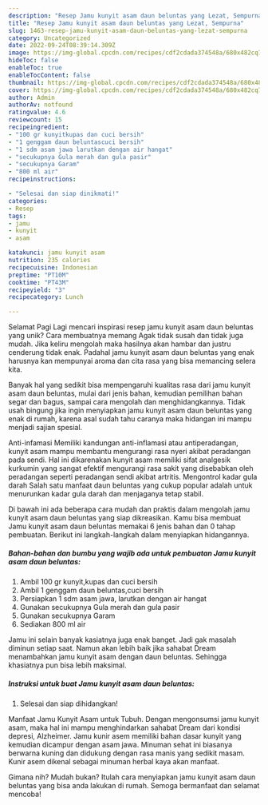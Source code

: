 ```yaml
---
description: "Resep Jamu kunyit asam daun beluntas yang Lezat, Sempurna"
title: "Resep Jamu kunyit asam daun beluntas yang Lezat, Sempurna"
slug: 1463-resep-jamu-kunyit-asam-daun-beluntas-yang-lezat-sempurna
category: Uncategorized
date: 2022-09-24T08:39:14.309Z
image: https://img-global.cpcdn.com/recipes/cdf2cdada374548a/680x482cq70/jamu-kunyit-asam-daun-beluntas-foto-resep-utama.jpg
hideToc: false
enableToc: true
enableTocContent: false
thumbnail: https://img-global.cpcdn.com/recipes/cdf2cdada374548a/680x482cq70/jamu-kunyit-asam-daun-beluntas-foto-resep-utama.jpg
cover: https://img-global.cpcdn.com/recipes/cdf2cdada374548a/680x482cq70/jamu-kunyit-asam-daun-beluntas-foto-resep-utama.jpg
author: Admin
authorAv: notfound
ratingvalue: 4.6
reviewcount: 15
recipeingredient:
- "100 gr kunyitkupas dan cuci bersih"
- "1 genggam daun beluntascuci bersih"
- "1 sdm asam jawa larutkan dengan air hangat"
- "secukupnya Gula merah dan gula pasir"
- "secukupnya Garam"
- "800 ml air"
recipeinstructions:

- "Selesai dan siap dinikmati!"
categories:
- Resep
tags:
- jamu
- kunyit
- asam

katakunci: jamu kunyit asam 
nutrition: 235 calories
recipecuisine: Indonesian
preptime: "PT10M"
cooktime: "PT43M"
recipeyield: "3"
recipecategory: Lunch

---
```



Selamat Pagi Lagi mencari inspirasi resep jamu kunyit asam daun beluntas yang unik? Cara membuatnya memang Agak tidak susah dan tidak juga mudah. Jika keliru mengolah maka hasilnya akan hambar dan justru cenderung tidak enak. Padahal jamu kunyit asam daun beluntas yang enak harusnya kan mempunyai aroma dan cita rasa yang bisa memancing selera kita.


Banyak hal yang sedikit bisa mempengaruhi kualitas rasa dari jamu kunyit asam daun beluntas, mulai dari jenis bahan, kemudian pemilihan bahan segar dan bagus, sampai cara mengolah dan menghidangkannya. Tidak usah bingung jika ingin menyiapkan jamu kunyit asam daun beluntas yang enak di rumah, karena asal sudah tahu caranya maka hidangan ini mampu menjadi sajian spesial.

Anti-infamasi Memiliki kandungan anti-inflamasi atau antiperadangan, kunyit asam mampu membantu mengurangi rasa nyeri akibat peradangan pada sendi. Hal ini dikarenakan kunyit asam memiliki sifat analgesik kurkumin yang sangat efektif mengurangi rasa sakit yang disebabkan oleh peradangan seperti peradangan sendi akibat artritis. Mengontrol kadar gula darah Salah satu manfaat daun beluntas yang cukup popular adalah untuk menurunkan kadar gula darah dan menjaganya tetap stabil.


Di bawah ini ada beberapa cara mudah dan praktis dalam mengolah jamu kunyit asam daun beluntas yang siap dikreasikan. Kamu bisa membuat Jamu kunyit asam daun beluntas memakai 6 jenis bahan dan 0 tahap pembuatan. Berikut ini langkah-langkah dalam menyiapkan hidangannya.

<!--inarticleads1-->

##### Bahan-bahan dan bumbu yang wajib ada untuk pembuatan Jamu kunyit asam daun beluntas:

1. Ambil 100 gr kunyit,kupas dan cuci bersih
1. Ambil 1 genggam daun beluntas,cuci bersih
1. Persiapkan 1 sdm asam jawa, larutkan dengan air hangat
1. Gunakan secukupnya Gula merah dan gula pasir
1. Gunakan secukupnya Garam
1. Sediakan 800 ml air


Jamu ini selain banyak kasiatnya juga enak banget. Jadi gak masalah diminun setiap saat. Namun akan lebih baik jika sahabat Dream menambahkan jamu kunyit asam dengan daun beluntas. Sehingga khasiatnya pun bisa lebih maksimal. 

<!--inarticleads2-->

##### Instruksi untuk buat Jamu kunyit asam daun beluntas:


1. Selesai dan siap dihidangkan!

Manfaat Jamu Kunyit Asam untuk Tubuh. Dengan mengonsumsi jamu kunyit asam, maka hal ini mampu menghindarkan sahabat Dream dari kondisi depresi, Alzheimer. Jamu kunir asem memiliki bahan dasar kunyit yang kemudian dicampur dengan asam jawa. Minuman sehat ini biasanya berwarna kuning dan didukung dengan rasa manis yang sedikit masam. Kunir asem dikenal sebagai minuman herbal kaya akan manfaat. 

Gimana nih? Mudah bukan? Itulah cara menyiapkan jamu kunyit asam daun beluntas yang bisa anda lakukan di rumah. Semoga bermanfaat dan selamat mencoba!
